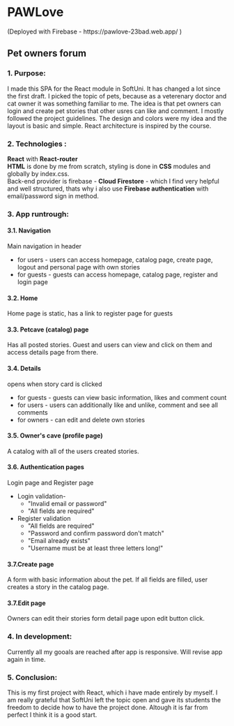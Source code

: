 <h1>PAWLove </h1>
(Deployed with Firebase - https://pawlove-23bad.web.app/ )
<h2>Pet owners forum </h2>
<h3>1. Purpose: </h3> I made this SPA for the React module in SoftUni. It has changed a lot since the first draft. I picked the topic of pets, because as a veterenary doctor and cat owner it was something familiar to me. The idea is that pet owners can login and create pet stories that other usres can like and comment. I mostly followed the project guidelines. The design and colors were my idea and the layout is basic and simple. React architecture is inspired by the course.
<h3>2. Technologies :</h3>
<strong>React</strong> with <strong>React-router</strong><br>
<strong>HTML</strong> is done by me from scratch, styling is done in <strong>CSS</strong> modules and globally by index.css. <br>
Back-end provider is firebase - <strong>Cloud Firestore</strong> - which I find very helpful and well structured, thats why i also use <strong>Firebase authentication</strong> with email/password sign in method. 
<h3>3. App runtrough:</h3>
<h4>3.1. Navigation</h4> 
Main navigation in header
  <ul>
    <li>for users - users can access homepage, catalog page, create page, logout and personal page with own stories </li>
    <li>for guests - guests can access homepage, catalog page, register and login page</li>
  </ul>    
<h4>3.2. Home</h4>
Home page is static, has a link to register page for guests
<h4>3.3. Petcave (catalog) page</h4> 
Has all posted stories. Guest and users can view and click on them and access details page from there.   
 <h4>3.4. Details</h4>
 opens when story card is clicked
    <ul>
        <li>for guests - guests can view basic information, likes and comment count</li>   
        <li>for users - users can additionally like and unlike, comment and see all comments   </li>
        <li>for owners - can edit and delete own stories</li>
    </ul>
<h4>3.5. Owner's cave (profile page)</h4>
A catalog with all of the users created stories.
<h4>3.6. Authentication pages</h4> Login page and Register page
    <ul>
      <li>Login validation- 
        <ul>
          <li>"Invalid email or password"</li>   
          <li>"All fields are required"</li>        
        </ul>
       </li>
      <li>Register validation 
        <ul>
          <li>"All fields are required"</li>   
          <li>"Password and confirm password don't match"</li>   
          <li>"Email already exists"</li>   
          <li>"Username must be at least three letters long!"</li>   
        </ul>
      </li>    
    </ul>

<h4>3.7.Create page</h4>  
A form with basic information about the pet. If all fields are filled, user creates a story in the catalog page.
<h4>3.7.Edit page</h4>  
Owners can edit their stories form detail page upon edit button click.
<h3>4. In development:</h3>
Currently all my gooals are reached after app is responsive. Will revise app again in time.
<h3>5. Conclusion:</h3> 
This is my first project with React, which i have made entirely by myself. I am really grateful that SoftUni left the topic open and gave its students the freedom to decide how to have the project done. Altough it is far from perfect I think it is a good start.





